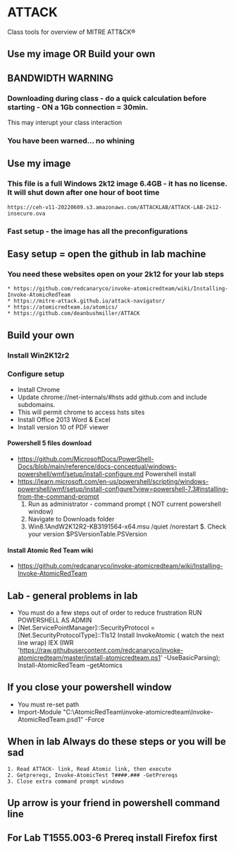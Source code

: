 # ATTACK
Class tools for overview of MITRE ATT&amp;CK®

## Use my image OR Build your own

## BANDWIDTH WARNING
### Downloading during class - do a quick calculation before starting - ON a 1Gb connection = 30min.
This may interupt your class interaction
### You have been warned... no whining
## Use my image
### This file is a full Windows 2k12 image 6.4GB - it has no license. It will shut down after one hour of boot time
	https://ceh-v11-20220609.s3.amazonaws.com/ATTACKLAB/ATTACK-LAB-2k12-insecure.ova
### Fast setup - the image has all the preconfigurations
## Easy setup = open the github in lab machine
### You need these websites open on your 2k12 for your lab steps
	* https://github.com/redcanaryco/invoke-atomicredteam/wiki/Installing-Invoke-AtomicRedTeam
	* https://mitre-attack.github.io/attack-navigator/
	* https://atomicredteam.io/atomics/
	* https://github.com/deanbushmiller/ATTACK
## Build your own
### Install Win2K12r2

### Configure setup
*	Install Chrome
*	Update chrome://net-internals/#hsts add github.com and include subdomains.
*	This will permit chrome to access hsts sites
*	Install Office 2013 Word & Excel
*	Install version 10 of PDF viewer 
#### Powershell 5 files download 
*	https://github.com/MicrosoftDocs/PowerShell-Docs/blob/main/reference/docs-conceptual/windows-powershell/wmf/setup/install-configure.md
	Powershell install 
*	https://learn.microsoft.com/en-us/powershell/scripting/windows-powershell/wmf/setup/install-configure?view=powershell-7.3#installing-from-the-command-prompt
	1. Run as administrator - command prompt ( NOT current powershell window)
	2. Navigate to Downloads folder
	3. Win8.1AndW2K12R2-KB3191564-x64.msu /quiet /norestart
	$. Check your version $PSVersionTable.PSVersion
#### Install Atomic Red Team wiki
*	https://github.com/redcanaryco/invoke-atomicredteam/wiki/Installing-Invoke-AtomicRedTeam
## Lab - general problems in lab 
*	You must do a few steps out of order to reduce frustration RUN POWERSHELL AS ADMIN
*	[Net.ServicePointManager]::SecurityProtocol = [Net.SecurityProtocolType]::Tls12
	Install InvokeAtomic ( watch the next line wrap)
	IEX (IWR 'https://raw.githubusercontent.com/redcanaryco/invoke-atomicredteam/master/install-atomicredteam.ps1' -UseBasicParsing); Install-AtomicRedTeam -getAtomics
## If you close your powershell window
*	You must re-set path
*	Import-Module "C:\AtomicRedTeam\invoke-atomicredteam\Invoke-AtomicRedTeam.psd1" -Force
	
## When in lab  Always do these steps or you will be sad
	1. Read ATTACK- link, Read Atomic link, then execute
	2. Getprereqs, Invoke-AtomicTest T####.### -GetPrereqs
	3. Close extra command prompt windows
## Up arrow is your friend in powershell command line
## For Lab T1555.003-6 Prereq install Firefox first
